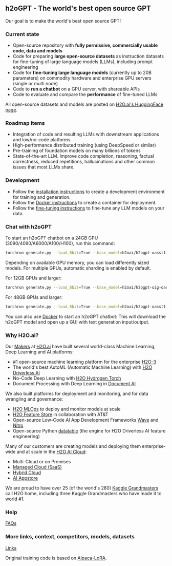 ## h2oGPT - The world's best open source GPT

Our goal is to make the world's best open source GPT!

### Current state

- Open-source repository with **fully permissive, commercially usable code, data and models**
- Code for preparing **large open-source datasets** as instruction datasets for fine-tuning of large language models (LLMs), including prompt engineering
- Code for **fine-tuning large language models** (currently up to 20B parameters) on commodity hardware and enterprise GPU servers (single or multi node)
- Code to **run a chatbot** on a GPU server, with shareable APIs
- Code to evaluate and compare the **performance** of fine-tuned LLMs

All open-source datasets and models are posted on [H2O.ai's HuggingFace page](https://huggingface.co/h2oai/).

### Roadmap items

- Integration of code and resulting LLMs with downstream applications and low/no-code platforms
- High-performance distributed training (using DeepSpeed or similar)
- Pre-training of foundation models on many billions of tokens
- State-of-the-art LLM. Improve code completion, reasoning, factual correctness, reduced repetitions, hallucinations and other common issues that most LLMs share.

### Development

- Follow the [installation instructions](INSTALL.md) to create a development environment for training and generation.
- Follow the [Docker instructions](INSTALL-DOCKER.md) to create a container for deployment.
- Follow the [fine-tuning instructions](FINETUNE.md) to fine-tune any LLM models on your data.

### Chat with h2oGPT

To start an h2oGPT chatbot on a 24GB GPU (3090/4090/A6000/A100/H100), run this command:
```bash
torchrun generate.py --load_8bit=True --base_model=h2oai/h2ogpt-oasst1-512-12b --prompt_type=human_bot  # needs 24GB GPU
```

Depending on available GPU memory, you can load differently sized models. For multiple GPUs, automatic sharding is enabled by default.

For 12GB GPUs and larger:
```bash
torchrun generate.py --load_8bit=True --base_model=h2oai/h2ogpt-oig-oasst1-256-6.9b --prompt_type=human_bot  # needs 12GB GPU memory
```
For 48GB GPUs and larger:
```bash
torchrun generate.py --load_8bit=True --base_model=h2oai/h2ogpt-oasst1-256-20b --prompt_type=human_bot  # needs 48GB GPU memory
```
You can also use [Docker](INSTALL-DOCKER.md#containerized-installation-for-inference-on-linux-gpu-servers) to start an h2oGPT chatbot:
This will download the h2oGPT model and open up a GUI with text generation input/output.

### Why H2O.ai?

Our [Makers](https://h2o.ai/company/team/) at [H2O.ai](https://h2o.ai) have built several world-class Machine Learning, Deep Learning and AI platforms:
  - #1 open-source machine learning platform for the enterprise [H2O-3](https://github.com/h2oai/h2o-3)
  - The world's best AutoML (Automatic Machine Learning) with [H2O Driverless AI](https://h2o.ai/platform/ai-cloud/make/h2o-driverless-ai/)
  - No-Code Deep Learning with [H2O Hydrogen Torch](https://h2o.ai/platform/ai-cloud/make/hydrogen-torch/)
  - Document Processing with Deep Learning in [Document AI](https://h2o.ai/platform/ai-cloud/make/document-ai/)

We also built platforms for deployment and monitoring, and for data wrangling and governance:
  - [H2O MLOps](https://h2o.ai/platform/ai-cloud/operate/h2o-mlops/) to deploy and monitor models at scale
  - [H2O Feature Store](https://h2o.ai/platform/ai-cloud/make/feature-store/) in collaboration with AT&T
  - Open-source Low-Code AI App Development Frameworks [Wave](https://wave.h2o.ai/) and [Nitro](https://nitro.h2o.ai/)
  - Open-source Python [datatable](https://github.com/h2oai/datatable/) (the engine for H2O Driverless AI feature engineering)

Many of our customers are creating models and deploying them enterprise-wide and at scale in the [H2O AI Cloud](https://h2o.ai/platform/ai-cloud/):
  - Multi-Cloud or on Premises
  - [Managed Cloud (SaaS)](https://h2o.ai/platform/ai-cloud/managed)
  - [Hybrid Cloud](https://h2o.ai/platform/ai-cloud/hybrid)
  - [AI Appstore](https://docs.h2o.ai/h2o-ai-cloud/)

We are proud to have over 25 (of the world's 280) [Kaggle Grandmasters](https://h2o.ai/company/team/kaggle-grandmasters/) call H2O home, including three Kaggle Grandmasters who have made it to world #1.


### Help

[FAQs](FAQ.md)

### More links, context, competitors, models, datasets

[Links](LINKS.md)

Original training code is based on [Alpaca-LoRA](https://github.com/tloen/alpaca-lora/).

